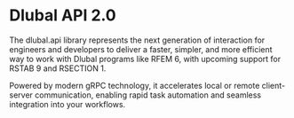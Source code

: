 # Dlubal API 2.0
The dlubal.api library represents the next generation of interaction for engineers and developers to deliver a faster, simpler, and more efficient way to work with Dlubal programs like RFEM 6, with upcoming support for RSTAB 9 and RSECTION 1.

Powered by modern gRPC technology, it accelerates local or remote client-server communication, enabling rapid task automation and seamless integration into your workflows.
